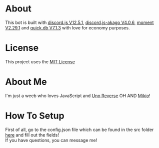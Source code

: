 # About
This bot is built with [discord.js V12.5.1](https://discord.js.org/#/), [discord.js-akago V4.0.6](https://www.npmjs.com/package/discord.js-akago), [moment V2.29.1](https://www.npmjs.com/package/moment) and 
[quick.db V7.1.3](https://www.npmjs.com/package/quick.db) with love for economy purposes.

# License 

This project uses the [MIT License](https://github.com/YeahTheyCallMeAxa/EconomyBot/blob/main/LICENSE)

# About Me
I'm just a weeb who loves JavaScript and [Uno Reverse](discord.gg/nou) OH AND [Mikio](https://bit.ly/invmikio)!

# How To Setup

First of all, go to the config.json file which can be found in the src folder [here](https://github.com/YeahTheyCallMeAxa/EconomyBot/blob/main/src/config.json) and fill out the fields!                                 
If you have questions, you can message me!

